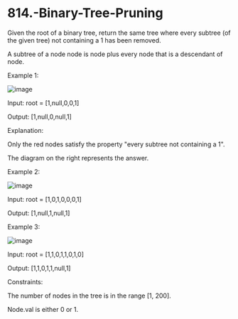 # 814.-Binary-Tree-Pruning
Given the root of a binary tree, return the same tree where every subtree (of the given tree) not containing a 1 has been removed.

A subtree of a node node is node plus every node that is a descendant of node.

 

Example 1:


![image](https://user-images.githubusercontent.com/63790684/124713957-d164f700-df1e-11eb-9288-69bd29d11e67.png)

Input: root = [1,null,0,0,1]


Output: [1,null,0,null,1]


Explanation: 


Only the red nodes satisfy the property "every subtree not containing a 1".


The diagram on the right represents the answer.


Example 2:

![image](https://user-images.githubusercontent.com/63790684/124713970-d5911480-df1e-11eb-83d8-230c6dd84b4e.png)

Input: root = [1,0,1,0,0,0,1]


Output: [1,null,1,null,1]


Example 3:

![image](https://user-images.githubusercontent.com/63790684/124713992-db86f580-df1e-11eb-8b30-1c887216a2ba.png)

Input: root = [1,1,0,1,1,0,1,0]


Output: [1,1,0,1,1,null,1]
 

Constraints:


The number of nodes in the tree is in the range [1, 200].


Node.val is either 0 or 1.
